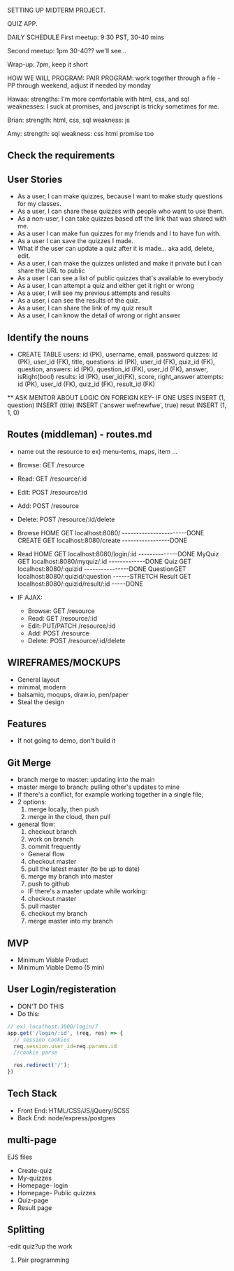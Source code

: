 SETTING UP MIDTERM PROJECT.

QUIZ APP.

DAILY SCHEDULE
 First meetup: 9:30 PST, 30-40 mins

 Second meetup: 1pm 30-40?? we'll see...

 Wrap-up: 7pm, keep it short

HOW WE WILL PROGRAM:
PAIR PROGRAM: work together through a file 
    - PP through weekend, adjust if needed by monday

Hawaa: 
  strengths: I'm more comfortable with html, css, and sql
  weaknesses: I suck at promises, and javscript is tricky sometimes for me. 

Brian: 
  strength: html, css, sql
  weakness: js

Amy:
strength: sql 
weakness: css html promise too


## Check the requirements 

## User Stories
- As a user, I can make quizzes, because I want to make study questions for my classes.
- As a user, I can share these quizzes with people who want to use them.
- As a non-user, I can take quizzes based off the link that was shared with me. 
- As a user I can make fun quizzes for my friends and I to have fun with.
- As a user I can save the quizzes I made.
- What if the user can update a quiz after it is made... aka add, delete, edit.
- As a user, I can make the quizzes unlisted and make it private but I can share the URL to public
- As a user I can see a list of public quizzes that's available to everybody
- As a user, I can attempt a quiz and either get it right or wrong 
- As a user, I will see my previous attempts and results 
- As a user, i can  see the results of the quiz.
- As a user, I can share the link of my quiz result
- As a user, I can know the detail of wrong or right answer


## Identify the nouns 
- CREATE TABLE 
  users: id (PK), username, email, password
  quizzes: id (PK), user_id (FK), title, 
  questions: id (PK), user_id (FK), quiz_id (FK), question, 
  answers: id (PK), question_id (FK), user_id (FK), answer, isRight(bool)
  results: id (PK), user_id(FK), score, right_answer
  attempts: id (PK), user_id (FK), quiz_id (FK), result_id (FK)
  <!-- urls (maybe- for each quiz a URL is assigned) -->
** ASK MENTOR ABOUT LOGIC ON FOREIGN KEY- IF ONE USES
  INSERT (1, question)
  INSERT (title)
  INSERT ('answer wefnewfwe', true)
  resut INSERT (1, 1, 0)


## Routes (middleman) - routes.md
- name out the resource to ex) menu-tems, maps, item ...

- Browse: GET   /resource
- Read:   GET   /resource/:id
- Edit:   POST  /resource/:id
- Add:    POST  /resource
- Delete: POST  /resource/:id/delete

- Browse
  HOME    GET localhost:8080/ -----------------------DONE
  CREATE  GET localhost:8080/create -----------------DONE
- Read
  HOME    GET localhost:8080/login/:id --------------DONE
  MyQuiz  GET localhost:8080/myquiz/:id -------------DONE
  Quiz    GET localhost:8080/:quizid ----------------DONE
  QuestionGET localhost:8080/:quizid/:question ------STRETCH
  Result  GET localhost:8080/:quizid/result/:id -----DONE
  
  



- IF AJAX:
  - Browse: GET        /resource
  - Read:   GET        /resource/:id
  - Edit:   PUT/PATCH  /resource/:id
  - Add:    POST       /resource
  - Delete: POST       /resource/:id/delete

## WIREFRAMES/MOCKUPS
- General layout 
- minimal, modern
- balsamiq, moqups, draw.io, pen/paper
- Steal the design

## Features
- If not going to demo, don't build it

## Git Merge
- branch merge to master: updating into the main
- master merge to branch: pulling other's updates to mine
- If there's a conflict, for example working together in a single file, 
- 2 options:
  1. merge locally, then push
  2. merge in the cloud, then pull
- general flow:
  1. checkout branch
  2. work on branch
  3. commit frequently
  - General flow
  4. checkout master 
  5. pull the latest master (to be up to date)
  6. merge my branch into master
  7. push to github
  - IF there's a master update while working: 
  4. checkout master
  5. pull master
  6. checkout my branch
  7. merge master into my branch 

## MVP
- Minimum Viable Product
- Minimum Viable Demo (5 min)

## User Login/registeration
- DON'T DO THIS
- Do this: 
```javascript
// ex) localhost:3000/login/7
app.get('/login/:id', (req, res) => {
  // session cookies
  req.session.user_id=req.params.id
  //cookie parse

  res.redirect('/');
})
```

## Tech Stack
- Front End: HTML/CSS/JS/jQuery/SCSS
- Back End: node/express/postgres

## multi-page
EJS files
- Create-quiz
- My-quizzes
- Homepage- login
- Homepage- Public quizzes
- Quiz-page
- Result page


## Splitting 
-edit quiz?up the work
1. Pair programming 
